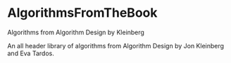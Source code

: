 # AlgorithmsFromTheBook
Algorithms from Algorithm Design by Kleinberg

An all header library of algorithms from Algorithm Design by Jon Kleinberg and Eva Tardos.
